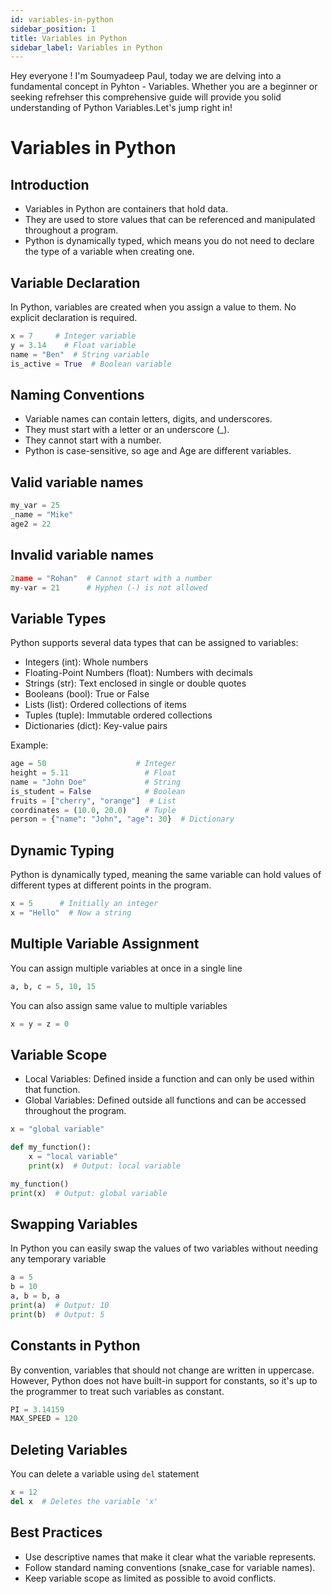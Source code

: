 ```yaml
---
id: variables-in-python
sidebar_position: 1
title: Variables in Python
sidebar_label: Variables in Python
---
```



Hey everyone ! I'm Soumyadeep Paul, today we are delving into a fundamental concept in Pyhton - Variables.
Whether you are a beginner or seeking refrehser this comprehensive guide will provide you solid understanding of Python Variables.Let's jump right in!

# Variables in Python

## Introduction

* Variables in Python are containers that hold data.
* They are used to store values that can be referenced and manipulated throughout a program. 
* Python is dynamically typed, which means you do not need to declare the type of a variable when creating one.

## Variable Declaration
In Python, variables are created when you assign a value to them. No explicit declaration is required.

```python
x = 7     # Integer variable
y = 3.14    # Float variable
name = "Ben"  # String variable
is_active = True  # Boolean variable
```

## Naming Conventions

* Variable names can contain letters, digits, and underscores.
* They must start with a letter or an underscore (_).
* They cannot start with a number.
* Python is case-sensitive, so age and Age are different variables.

## Valid variable names 

```python
my_var = 25
_name = "Mike"
age2 = 22
```

## Invalid variable names

```python
2name = "Rohan"  # Cannot start with a number
my-var = 21      # Hyphen (-) is not allowed
```
## Variable Types
Python supports several data types that can be assigned to variables:

* Integers (int): Whole numbers
* Floating-Point Numbers (float): Numbers with decimals
* Strings (str): Text enclosed in single or double quotes
* Booleans (bool): True or False
* Lists (list): Ordered collections of items
* Tuples (tuple): Immutable ordered collections
* Dictionaries (dict): Key-value pairs

Example:

```python
age = 50                    # Integer
height = 5.11                 # Float
name = "John Doe"             # String
is_student = False            # Boolean
fruits = ["cherry", "orange"]  # List
coordinates = (10.0, 20.0)    # Tuple
person = {"name": "John", "age": 30}  # Dictionary

```
## Dynamic Typing 
Python is dynamically typed, meaning the same variable can hold values of different types at different points in the program.

```python
x = 5      # Initially an integer
x = "Hello"  # Now a string
```
## Multiple Variable Assignment 
You can assign multiple variables at once in a single line 

```python
a, b, c = 5, 10, 15
```
You can also assign same value to multiple variables

```python
x = y = z = 0
```
## Variable Scope

* Local Variables: Defined inside a function and can only be used within that function.
* Global Variables: Defined outside all functions and can be accessed throughout the program.

```python
x = "global variable"

def my_function():
    x = "local variable"
    print(x)  # Output: local variable

my_function()
print(x)  # Output: global variable
```

## Swapping Variables
In Python you can easily swap the values of two variables without needing any temporary variable

```python
a = 5
b = 10
a, b = b, a
print(a)  # Output: 10
print(b)  # Output: 5
```
## Constants in Python

By convention, variables that should not change are written in uppercase. 
However, Python does not have built-in support for constants, so it's up to the programmer to treat such variables as constant.

```python
PI = 3.14159
MAX_SPEED = 120
```
## Deleting Variables
You can delete a variable using `del` statement

```python
x = 12
del x  # Deletes the variable 'x'
```
 
## Best Practices
- Use descriptive names that make it clear what the variable represents.
- Follow standard naming conventions (snake_case for variable names).
- Keep variable scope as limited as possible to avoid conflicts.




